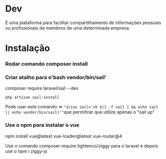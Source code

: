 # Dev

É uma plataforma para facilitar compartilhamento de informações pessoais ou profissionais de membros de uma determinada empresa.



# Instalação
### Rodar comando composer install

### Criar atalho para o'bash vendor/bin/sail'

composer require laravel/sail --dev

```php artisan sail:install ```

Pode usar este comando => ``` "alias sail='sh $([ -f sail ] && echo sail || echo vendor/bin/sail)'" ```que permitirar que utilize apenas o "sail up"

### Use o npm para instalar o vue 

npm install vue@latest vue-loader@latest vue-router@4

 Use o comando composer require tightenco/ziggy para o laravel
e depois use o npm i ziggy-js

